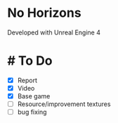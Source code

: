# No Horizons

Developed with Unreal Engine 4

# # To Do
- [x] Report
- [x] Video
- [x] Base game
- [ ] Resource/improvement textures
- [ ] bug fixing
